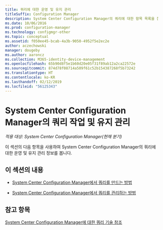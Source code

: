 ```yaml
---
title: 쿼리에 대한 운영 및 유지 관리
titleSuffix: Configuration Manager
description: System Center Configuration Manager의 쿼리에 대한 항목 목록을 참조하세요. 운영 및 유지 관리에 중점을 둡니다.
ms.date: 10/06/2016
ms.prod: configuration-manager
ms.technology: configmgr-other
ms.topic: conceptual
ms.assetid: f050ee45-bcab-4a3b-9050-4952f5e2ec2e
author: aczechowski
manager: dougeby
ms.author: aaroncz
ms.collection: M365-identity-device-management
ms.openlocfilehash: 65b90d8f5e1b60d20e05f31f89ab12a2ca22572e
ms.sourcegitcommit: 874d78f08714a509f61c52b154387268f5b73242
ms.translationtype: HT
ms.contentlocale: ko-KR
ms.lasthandoff: 02/12/2019
ms.locfileid: "56125343"
---
```

# <a name="operations-and-maintenance-for-queries-in-system-center-configuration-manager"></a>System Center Configuration Manager의 쿼리 작업 및 유지 관리

*적용 대상: System Center Configuration Manager(현재 분기)*

이 섹션의 다음 항목을 사용하여 System Center Configuration Manager의 쿼리에 대한 운영 및 유지 관리 정보를 봅니다.  

## <a name="in-this-section"></a>이 섹션의 내용  

-   [System Center Configuration Manager에서 쿼리를 만드는 방법](../../../core/servers/manage/create-queries.md)  

-   [System Center Configuration Manager에서 쿼리를 관리하는 방법](../../../core/servers/manage/manage-queries.md)  

## <a name="see-also"></a>참고 항목  
 [System Center Configuration Manager에 대한 쿼리 기술 참조](../../../core/servers/manage/queries-technical-reference.md)
